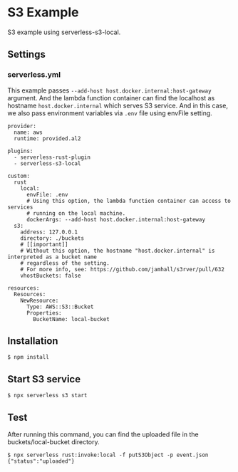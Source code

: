 # S3 Example

S3 example using serverless-s3-local.

## Settings

### serverless.yml

This example passes `--add-host host.docker.internal:host-gateway` argument. And the lambda function container can find the localhost as hostname `host.docker.internal` which serves S3 service.
And in this case, we also pass environment variables via `.env` file using envFile setting.

```
provider:
  name: aws
  runtime: provided.al2

plugins:
  - serverless-rust-plugin
  - serverless-s3-local

custom:
  rust
    local:
      envFile: .env
      # Using this option, the lambda function container can access to services
      # running on the local machine.
      dockerArgs: --add-host host.docker.internal:host-gateway
  s3:
    address: 127.0.0.1
    directory: ./buckets
    # [[important]]
    # Without this option, the hostname "host.docker.internal" is interpreted as a bucket name
    # regardless of the setting.
    # For more info, see: https://github.com/jamhall/s3rver/pull/632
    vhostBuckets: false

resources:
  Resources:
    NewResource:
      Type: AWS::S3::Bucket
      Properties:
        BucketName: local-bucket
```

## Installation

```
$ npm install
```

## Start S3 service

```
$ npx serverless s3 start
```

## Test

After running this command, you can find the uploaded file in the buckets/local-bucket directory.

```
$ npx serverless rust:invoke:local -f putS3Object -p event.json
{"status":"uploaded"}
```
